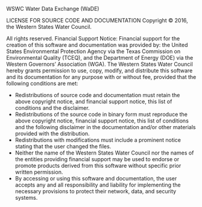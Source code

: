 WSWC Water Data Exchange (WaDE)


LICENSE FOR SOURCE CODE AND DOCUMENTATION 
Copyright © 2016, the Western States Water Council. 

All rights reserved. Financial Support Notice: Financial support for the creation of this software and documentation was provided by: the United States Environmental Protection Agency via the Texas Commission on Environmental Quality (TCEQ), and the Department of Energy (DOE) via the Western Governors’ Association (WGA). The Western States Water Council hereby grants permission to use, copy, modify, and distribute this software and its documentation for any purpose with or without fee, provided that the following conditions are met: 
* Redistributions of source code and documentation must retain the above copyright notice, and financial support notice, this list of conditions and the disclaimer. 
* Redistributions of the source code in binary form must reproduce the above copyright notice, financial support notice, this list of conditions and the following disclaimer in the documentation and/or other materials provided with the distribution. 
* Redistributions with modifications must include a prominent notice stating that the user changed the files. 
* Neither the name of the Western States Water Council nor the names of the entities providing financial support may be used to endorse or promote products derived from this software without specific prior written permission. 
* By accessing or using this software and documentation, the user accepts any and all responsibility and liability for implementing the necessary provisions to protect their network, data, and security systems. 
